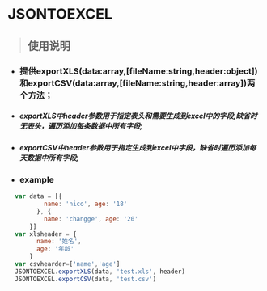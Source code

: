 # JSONTOEXCEL
> ## 使用说明
+ ### 提供exportXLS(data:array,[fileName:string,header:object])和exportCSV(data:array,[fileName:string,header:array])两个方法；
+ ##### exportXLS中header参数用于指定表头和需要生成到excel中的字段,缺省时无表头，遍历添加每条数据中所有字段;
+ ##### exportCSV中header参数用于指定生成到excel中字段，缺省时遍历添加每天数据中所有字段;
+ ### example

```javascript
  var data = [{
          name: 'nico', age: '18' 
        }, {
          name: 'changge', age: '20'
      }]
  var xlsheader = {
        name: '姓名',
        age: '年龄'
      }
  var csvhearder=['name','age']
  JSONTOEXCEL.exportXLS(data, 'test.xls', header)
  JSONTOEXCEL.exportCSV(data, 'test.csv')
```

 